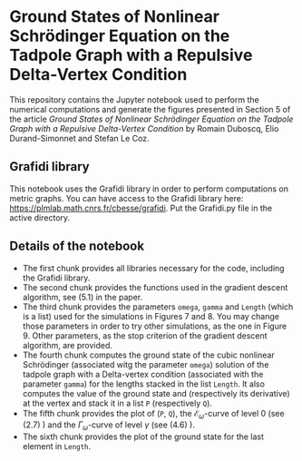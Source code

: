 # Ground States of Nonlinear Schrödinger Equation on the Tadpole Graph with a Repulsive Delta-Vertex Condition

This repository contains the Jupyter notebook used to perform the numerical computations and generate the figures presented in Section 5 of the article _Ground States of Nonlinear Schrödinger Equation on the Tadpole Graph with a Repulsive Delta-Vertex Condition_ by Romain Duboscq, Elio Durand-Simonnet and Stefan Le Coz.

## Grafidi library

This notebook uses the Grafidi library in order to perform computations on metric graphs. You can have access to the Grafidi library here: https://plmlab.math.cnrs.fr/cbesse/grafidi. Put the Grafidi.py file in the active directory.

## Details of the notebook
- The first chunk provides all libraries necessary for the code, including the Grafidi library.
- The second chunk provides the functions used in the gradient descent algorithm, see $(5.1)$ in the paper.
- The third chunk provides the parameters `omega`, `gamma` and `Length` (which is a list) used for the simulations in Figures $7$ and $8$. You may change those parameters in order to try other simulations, as the one in Figure $9$. Other parameters, as the stop criterion of the gradient descent algorithm, are provided.
- The fourth chunk computes the ground state of the cubic nonlinear Schrödinger (associated witg the parameter `omega`) solution of the tadpole graph with a Delta-vertex condition (associated with the parameter `gamma`) for the lengths stacked in the list `Length`. It also computes the value of the ground state and (respectively its derivative) at the vertex and stack it in a list `P` (respectively `Q`).
- The fifth chunk provides the plot of (`P`, `Q`), the $\mathcal E_\omega$-curve of level $0$ (see $(2.7)$ ) and the $\Gamma_\omega$-curve of level $\gamma$ (see $(4.6)$ ).
- The sixth chunk provides the plot of the ground state for the last element in `Length`.

